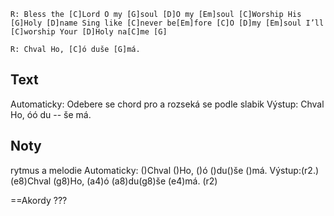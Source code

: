 `R: Bless the [C]Lord O my [G]soul [D]O my [Em]soul
[C]Worship His [G]Holy [D]name
Sing like [C]never be[Em]fore [C]O [D]my [Em]soul
I’ll [C]worship Your [D]Holy na[C]me [G]`

`R: Chval Ho, [C]ó duše [G]má.`

## Text
Automaticky: Odebere se chord pro a rozseká se podle slabik
Výstup: Chval Ho, óó du -- še má.

## Noty
rytmus a melodie
Automaticky: ()Chval ()Ho, ()ó ()du()še ()má.
Výstup:(r2.) (e8)Chval (g8)Ho, (a4)ó (a8)du(g8)še (e4)má. (r2)


==Akordy
???
